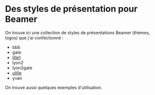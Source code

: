 # Des styles de présentation pour Beamer

On trouve ici une collection de styles de présentations Beamer (thèmes, logos) que j'ai
confectionné :

  - bbb
  - gate
  - [lille1](README-lille1.md)
  - lyon2
  - lyon2gate
  - [ulille](README-ulille.md)
  - yvan

On trouve aussi quelques exemples d'utilisation.
